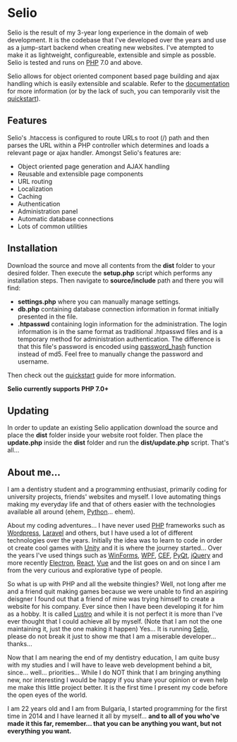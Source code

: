 # Selio

Selio is the result of my 3-year long experience in the domain of web development. It is the codebase that I've developed over the years and use as a jump-start backend when creating new websites. I've atempted to make it as lightweight, configureable, extensible and simple as possble. Selio is tested and runs on [PHP](http://php.net/) 7.0 and above.

Selio allows for object oriented component based page building and ajax handling which is easily extensible and scalable. Refer to the [documentation](https://github.com/muqg/Selio/wiki) for more information (or by the lack of such, you can temporarily visit the [quickstart](https://github.com/muqg/Selio/blob/master/Quickstart.md)).

## Features
Selio's .htaccess is configured to route URLs to root (/) path and then parses the URL within a PHP controller which determines and loads a relevant page or ajax handler. Amongst Selio's features are:

- Object oriented page generation and AJAX handling
- Reusable and extensible page components
- URL routing
- Localization
- Caching
- Authentication
- Administration panel
- Automatic database connections
- Lots of common utilities

## Installation
Download the source and move all contents from the **dist** folder to your desired folder. Then execute the **setup.php** script which performs any installation steps. Then navigate to **source/include** path and there you will find:

- **settings.php** where you can manually manage settings.
- **db.php** containing database connection information in format initially presented in the file.
- **.htpasswd** containing login information for the administration. The login information is in the same format as traditional .htpasswd files and is a temporary method for administration authentication. The difference is that this file's password is encoded using [password_hash](http://php.net/manual/en/function.password-hash.php) function instead of md5. Feel free to manually change the password and username.

Then check out the [quickstart](https://github.com/muqg/Selio/blob/master/Quickstart.md) guide for more information.

**Selio currently supports PHP 7.0+**

## Updating
In order to update an existing Selio application download the source and place the **dist** folder inside your website root folder. Then place the **update.php** inside the **dist** folder and run the **dist/update.php** script. That's all...

## About me...
I am a dentistry student and a programming enthusiast, primarily coding for university projects, friends' websites and myself. I love automating things making my everyday life and that of others easier with the technologies available all around (ehem, [Python](https://www.python.org/)... ehem).

About my coding adventures... I have never used [PHP](http://php.net/) frameworks such as [Wordpress](https://wordpress.org/), [Laravel](https://laravel.com/) and others, but I have used a lot of different technologies over the years. Initially the idea was to learn to code in order ot create cool games with [Unity](https://unity3d.com/) and it is where the journey started... Over the years I've used things such as [WinForms](https://en.wikipedia.org/wiki/Windows_Forms), [WPF](https://en.wikipedia.org/wiki/Windows_Presentation_Foundation), [CEF](https://en.wikipedia.org/wiki/Chromium_Embedded_Framework), [PyQt](https://riverbankcomputing.com/software/pyqt/intro), [jQuery](https://jquery.com/) and more recently [Electron](https://electronjs.org/), [React](https://reactjs.org/), [Vue](https://vuejs.org/) and the list goes on and on since I am from the very curious and explorative type of people.

So what is up with PHP and all the website thingies? Well, not long after me and a friend quit making games because we were unable to find an aspiring deisgner I found out that a friend of mine was trying himself to create a website for his company. Ever since then I have been developing it for him as a hobby. It is called [Lustro](https://lustro.bg/en) and while it is not perfect it is more than I've ever thought that I could achieve all by myself. (Note that I am not the one maintaining it, just the one making it happen) Yes... It is running [Selio](https://github.com/muqg/Selio), please do not break it just to show me that I am a miserable developer... thanks...

Now that I am nearing the end of my dentistry education, I am quite busy with my studies and I will have to leave web development behind a bit, since... well... priorities... While I do NOT think that I am bringing anything new, nor interesting I would be happy if you share your opinion or even help me make this little project better. It is the first time I present my code before the open eyes of the world.

I am 22 years old and I am from Bulgaria, I started programming for the first time in 2014 and I have learned it all by myself... __and to all of you who've made it this far, remember... that you can be anything you want, but not everything you want.__
